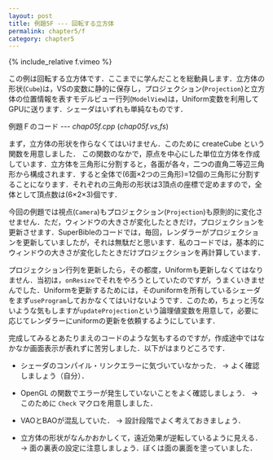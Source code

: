 ```yaml
---
layout: post
title: 例題5F --- 回転する立方体
permalink: chapter5/f
category: chapter5
---
```


{% include_relative f.vimeo %}

この例は回転する立方体です．ここまでに学んだことを総動員します．立方体の形状(`Cube`)は，VSの変数に静的に保存し，プロジェクション(`Projection`)と立方体の位置情報を表すモデルビュー行列(`ModelView`)は，Uniform変数を利用してGPUに送ります．シェーダはいずれも単純なものです．

例題Ｆのコード --- *chap05f.cpp* (*chap05f.vs,fs*)

まず，立方体の形状を作らなくてはいけません．このために createCube という関数を用意しました． この関数のなかで，原点を中心にした単位立方体を作成しています．立方体を三角形に分割すると，各面が各々，二つの直角二等辺三角形から構成されます．すると全体で(6面×2つの三角形)=12個の三角形に分割することになります．それぞれの三角形の形状は3頂点の座標で定めますので，全体として頂点数は(6×2×3)個です．

今回の例題では視点(`Camera`)もプロジェクション(`Projection`)も原則的に変化させません．ただ，ウィンドウの大きさが変化したときだけ，プロジェクションを更新させます．SuperBibleのコードでは，毎回，レンダラーがプロジェクションを更新していましたが，それは無駄だと思います．私のコードでは，基本的にウィンドウの大きさが変化したときだけプロジェクションを再計算しています．

プロジェクション行列を更新したら，その都度，Uniformも更新しなくてはなりません．当初は，`onResize`でそれをやろうとしていたのですが，うまくいきませんでした．Uniformを更新するためには，そのuniformを所有しているシェーダをまず`useProgram`しておかなくてはいけないようです．このため，ちょっと汚ないような気もしますが`updateProjection`という論理値変数を用意して，必要に応じてレンダラーにuniformの更新を依頼するようにしています．

完成してみるとあたりまえのコードのような気もするのですが，作成途中ではなかなか画面表示が表れずに苦労しました．以下がはまりどころです．

- シェーダのコンパイル・リンクエラーに気づいていなかった． → よく確認しましょう（自分）．

- OpenGL の関数でエラーが発生していないことをよく確認しましょう． → このために `Check` マクロを用意しました．

- VAOとBAOが混乱していた． → 設計段階でよく考えておきましょう．

- 立方体の形状がなんかおかしくて，遠近効果が逆転しているように見える． → 面の裏表の設定に注意しましょう．ぼくは面の裏面を塗っていました．
